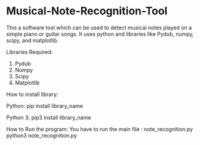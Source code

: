 # Musical-Note-Recognition-Tool
This a software tool which can be used to detect musical notes played on a simple piano or guitar songs. It uses python and libraries like Pydub, numpy, scipy, and matplotlib.

Libraries Required:
1. Pydub
2. Numpy
3. Scipy
4. Matplotlib

How to install library:

Python:
pip install library_name

Python 3;
pip3 install library_name

How to Run the program:
You have to run the main file : note_recognition.py
python3 note_recognition.py

